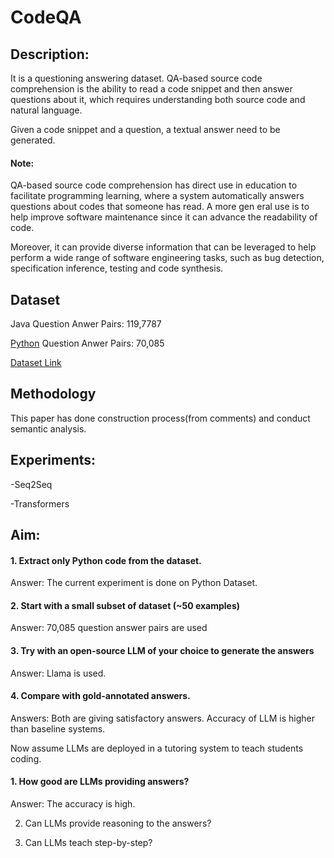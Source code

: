 # CodeQA

## Description:
It is a questioning answering dataset.  QA-based source code comprehension is the ability to read a code snippet and then answer questions about it, which requires understanding both source code and natural language. 

Given a code snippet and a question, a textual answer need to be generated.

#### Note:  
QA-based source code comprehension has direct use in education to facilitate programming learning, where a system automatically answers questions about codes that someone has read.  A more gen
eral use is to help improve software maintenance since it can advance the readability of code.

Moreover, it can provide diverse information that can be leveraged to help perform a wide range of software engineering tasks, such as bug detection, specification inference, testing and code synthesis.

## Dataset
Java Question Anwer Pairs: 119,7787

[Python](https://github.com/MahaZainab/CodeQA/tree/main/python) Question Anwer Pairs: 70,085 


[Dataset Link](https://github.com/jadecxliu/CodeQA) 
## Methodology
This paper has done construction process(from comments) and conduct semantic analysis.

## Experiments:
-Seq2Seq

-Transformers

## Aim:

#### 1. Extract only Python code from the dataset.

Answer: The current experiment is done on Python Dataset.

#### 2. Start with a small subset of dataset  (~50 examples)

Answer: 70,085 question answer pairs are used 

#### 3. Try with an open-source LLM of your choice to generate the answers

Answer:  Llama is used.

#### 4. Compare with gold-annotated answers.

Answers: Both are giving satisfactory answers. Accuracy of LLM is higher than baseline systems.

Now assume LLMs are deployed in a tutoring system to teach students coding. 

#### 1. How good are LLMs providing answers?

Answer: The accuracy is high.

2. Can LLMs provide reasoning to the answers?

3. Can LLMs teach step-by-step?

